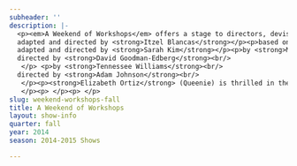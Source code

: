 ```yaml
---
subheader: ''
description: |-
  <p><em>A Weekend of Workshops</em> offers a stage to directors, devisers, and performers hoping to exercise and explore their craft. This Fall our workshops investigate every facet of the human experience. In <em>What a Wild Party!</em> Itzel Blancas presents the flash and fluster of a prohibition era soiree in search of sex and heartbreak. <em>Wild Thing</em>, directed and devised by Sarah Kim, is a rambunctious take on a well-worn childhood story. David Goodman-Edberg directs <em>Drowning</em>, a tender and puzzling tale of lost innocence. And in <em>Talk to Me Like the Rain and Let Me Listen...</em> Adam Johnson shapes a bleary and passionate couple's frayed wits and aimless love.</p><p>based on <em>The Wild Party</em> by <strong>Andrew Lippa</strong><br/>
  adapted and directed by <strong>Itzel Blancas</strong></p><p>based on <em>Where the Wild Things Are</em> by <strong>Maurice Sendak</strong><br/>
  adapted and directed by <strong>Sarah Kim</strong></p><p>by <strong>Marí Irene Fornés</strong><br/>
  directed by <strong>David Goodman-Edberg</strong><br/>
   </p> <p>by <strong>Tennessee Williams</strong><br/>
  directed by <strong>Adam Johnson</strong><br/>
   </p><p><strong>Elizabeth Ortiz</strong> (Queenie) is thrilled in the What a Wild Party! workshop. This is her first production with UT, but she has done musical theater work in the past, namely in productions of <em>Guys and Dolls</em>, <em>Oklahoma</em>, and <em>Shrek the Musical</em>. As a first-year she has not yet declared a major, but is considering International Studies, Molecular Engineering, and Physics with a concentration in Astrophysics.</p><p><strong>Clair Fuller</strong> (Dolores) is a third-year in the college majoring in Gender &amp; Sexuality Studies and English. She has previously appeared in <em>Much Ado About Nothing</em> ("Donna Joan" or Don Jon), <em>No Exit</em> (Estelle), <em>The Vagina Monologues</em> (V-Squad), and Theater[24].</p><p><strong>Peyton Walker</strong> (Kate) is a first-year and an intended Visual Arts and/or Art History major. She is excited to be in her first UT production and excited to participate in more shows.</p> <p><strong>Andrew Mao</strong> (Black) is a second-year TAPS major and is tremendously excited to take part in his first UT Workshops production. Past credits include: The Huntsman in Le Vorris and Vox's <em>Oz</em>, The Sandman in Le Vorris and Vox's <em>The Sandman's Wake</em>, Agamemnon in CES <em>Iron Bridal Feast</em>, and The Clouds in <em>Theater [24]</em>. He is aslo taking  part in the upcoming UT production <em>Macbeth</em> as assistant choreographer.</p><p><strong>Kathryn Vandervalk</strong> (Mae) is a third-year in the college, majoring in English Language and Literature. She had been a part of two <em>Weekend of Workshops</em> in the past, as the Flower Seller in <em>First Love</em> and an ensemble member in a devised musical theater piece by Daniele Wieder. On campus, she has also performed with Le Vorris and Vox Circus, and has been a 5-time <em>Theater[24]</em> participant.</p><p><strong>Neal Jochmann </strong>(Burrs) is a second-year studying computer science and linguistics. This is his first time on the UT stage.</p><p><strong>Itzel Blancas </strong>(Director) is a second-year majoring in English. She has previously worked on <em>Godspell</em>, <em>Hedda Gabler</em>, and <em>Macbeth</em> as an Assistant Costume Designer and on <em>Much Ado About Nothing</em> as the Assistant Director. She is excited to be making her directorial debut with Fall Workshops 2014!</p><p><strong>Martha Templeton </strong>(Stage Manager) is a fourth-year Math major. She has been involved in many UT productions, including: <em>Sleuth</em>, <em>Godspell</em>, <em>Clean House</em>, <em>Hamletmachine</em>, <em>Drowsy Chaperone</em>, <em>Principia Circusatica</em>, and <em>The Real Thing</em>, as well as many productions with other groups on campus.</p><p><strong>Nick Sidoran</strong> (Musical Director) is a third-year TAPS major and Music minor. This is his first time music directing for UT! Previous music directing credits include <em>The 25th Annual...</em>, <em>The Fantasticks</em>, and <em>The Threepenny Opera</em>. Acting credits in UT include Jesus in <em>Godspell</em> and George Gould Strong in <em>Grey Gardens</em>. In addition to performing in and producing musical theatre, he teaches voice and piano lessons in the Hyde Park area.</p> <p><strong>Sayri Suarez</strong> (Choreographer) is a third-year Computer Science major.  She has previously been involved in <em>A Weekend of Workshops</em> (Winter ’13), <em>Godspell</em>, and <em>Buried in Bughouse Square</em>.</p> <p><strong>Steven Vincent</strong> (Wild Thing) is a second-year who plans on majoring in Storytelling through Interdisciplinary Studies in the Humanities (if he can get it approved). This is his debut UT production.</p><p><strong>Coriander Mayer</strong> (Wild Thing) is a first-year in the college and worked with UT earlier this year as a designer for <em>Theater[24]</em>. She is from Colorado, where she spent the last year performing with a Denver improv troupe. Her previous scripted roles include Yente in <em>Fiddler on the Roof</em> and one of the Delta Nu sisters in <em>Legally Blonde</em>.</p><p><strong>Jackson Ruzzo</strong> (Max) is a second-year Physics major in the College.  Jackson also plays The Man in Tennessee William's T<em>alk to Me Like the Rain and Let Me Listen...</em> Previous roles in UT include Milo Tindle in <em>Sleuth</em> and Justin in <em>Springwood Central Honors Society</em>.</p><p><strong>Sarah Kim</strong> (Director) is a second-year in the college. This is her first time directing for UT. Her previous UT credits include <em>Grey Gardens</em> (Assistant Director), <em>Godspell</em> (Assistant Dramaturg), <em>The Clean House</em>  (Assistant Lighting Designer), and <em>Sleuth</em> (Props Master).</p><p><strong>Tiffany (Tippo) Wang</strong> (Stage Manager) is a second-year undecided major. She is employed as a member of the UT/TAPS tech staff as Master Carpenter. She has previously worked on <em>Grey Gardens</em> (Master Electrician), <em>Voices</em> (Lighting Designer), <em>Iron Bridal Feast</em> (Lighting Designer) and a number of other shows as a light board op. This quarter she looks forward to building beautiful sets, stage managing <em>Wild Thing</em>, and assistant lighting designing CES’s<em> Life of Galileo</em> and UT’s <em>Macbeth</em>!</p><p><strong>Maggie Strahan</strong> (Woman) is a first year in the college with an undeclared major. This is her first show with UT. Recent theatre credits include Heather Wellington in <em>The Awesome 80's Prom</em>, Mrs. K in <em>Confessions</em>, and the Wicked Witch in <em>The Wizard of Oz</em>.</p><p><strong>Jackson Ruzzo</strong> (Man) is a second-year in the college.  See <em>Where the Wild Things Are</em>.</p> <p><strong>Adam Johnson</strong> (Director) is a second-year in the college and a potential Econonomics major and English minor. With UT he has appeared in <em>Grey Gardens</em> and <em>A Little Star Quality</em>, has assisted directed for <em>Godspell</em>, and this quarter is the dramaturg for <em>Macbeth</em>. He is also a member of UT Committee.</p><p><strong>Madeline Fitzgerald</strong> (Stage Manager) is a second-year in the college majoring in English, and has previously acted in <em>Hamletmachine</em> and was Assistant Stage Manager for <em>Cabaret</em>. This is Madeline's third UT show, and her second as part of a stage management team.</p><p><strong>Gautama Mehta</strong> (Roe) is a first-year student and undecided major from Brooklyn, NY.</p><p><strong>Sherlock Ziauddin</strong> (Pea) is a second-year in the college.</p><p><strong>Liam Philiben</strong> (Stephen) is first-year in the college</p><p><strong>David Goodman-Edberg</strong> (Director) is a third-year TAPS major in the college. He has primarily functioned as a lighting designer for a number of on-campus theater and dance productions (most recently for the UT/TAPS production of <em>A Streetcar Named Desire</em>). This is his first foray into the slightly terrifying realm of directing. He is very excited that you came!</p><p><strong>Ramon Valladarez</strong> (Stage Manager) is a second-year in the college. His previous UT credits include <em>Cabaret</em> (Lighting Designer),<em>Godspell</em> (Assistant Lighting Designer), <em>As You Like It</em> (Assistant Lighting Designer), and<em> Grey Gardens</em> (Spot Operator).</p><p><strong>Sasha Ayvazov</strong> (Production Manager) is a fourth-year Math and English double major, who has been a part of 20 UT productions — as well as another 10 with Le Vorris and Vox, CES, and Attori Senza Paura — in a variety of roles, though he marks his UT acting debut in <em>Henry V</em> this quarter. He is a member of UT committee and is a curator for <em>Theater[24]</em>.</p> <p><strong>Abigail Adams</strong> (Tech Staff Liason) is a third-year Gender Studies major. She has previously stage managed the UT productions of <em>Merchant of Venice</em> and <em>The Clean House</em>, as well as Le Vorris &amp; Vox's <em>The Sandman's Wake</em>.</p><p><strong>James Newton</strong> (Composer/ Sound Designer) is a self-taught musician. He is a third-year in the college studying english, physics, and creative writing. Previously, he composed and performed the score for UT/TAPS production of <em>A Streetcar Named Desire</em>, and he is excited to be making his UT debut.<br/>
   </p><p> </p><p> </p>
slug: weekend-workshops-fall
title: A Weekend of Workshops
layout: show-info
quarter: fall
year: 2014
season: 2014-2015 Shows

---
```

